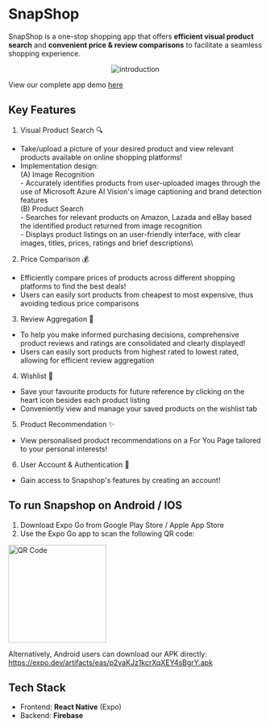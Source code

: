 # SnapShop
SnapShop is a one-stop shopping app that offers **efficient visual product search** and **convenient price & review comparisons** to facilitate a seamless shopping experience.

<p align="center">
  <img src="https://github.com/user-attachments/assets/424fb226-41c4-4ed3-b144-4941bc16104b" alt="introduction" />
</p>

View our complete app demo [here](https://drive.google.com/file/d/1kIs7_73rGlKJBKE0b_rxvcPXOOUeGOMJ/view?usp=drive_link)

## Key Features
1. Visual Product Search 🔍
- Take/upload a picture of your desired product and view relevant products available on online shopping platforms!
- Implementation design:\
  (A) Image Recognition\
      - Accurately identifies products from user-uploaded images through the use of Microsoft Azure AI Vision's image captioning and brand detection features\
  (B) Product Search\
      - Searches for relevant products on Amazon, Lazada and eBay based the identified product returned from image recognition\
      - Displays product listings on an user-friendly interface, with clear images, titles, prices, ratings and brief descriptions\
  
2. Price Comparison 💰
- Efficiently compare prices of products across different shopping platforms to find the best deals!
- Users can easily sort products from cheapest to most expensive, thus avoiding tedious price comparisons

3. Review Aggregation 🔖
- To help you make informed purchasing decisions, comprehensive product reviews and ratings are consolidated and clearly displayed!
- Users can easily sort products from highest rated to lowest rated, allowing for efficient review aggregation

4. Wishlist 💖
- Save your favourite products for future reference by clicking on the heart icon besides each product listing
- Conveniently view and manage your saved products on the wishlist tab

5. Product Recommendation ✨
- View personalised product recommendations on a For You Page tailored to your personal interests!

6. User Account & Authentication 🔐
- Gain access to Snapshop's features by creating an account!

## To run Snapshop on Android / IOS
1. Download Expo Go from Google Play Store / Apple App Store
2. Use the Expo Go app to scan the following QR code:
<img width="194" alt="QR Code" src="https://github.com/user-attachments/assets/fcf1c2d6-6611-415b-a8ce-df1b78dd2906">

Alternatively, Android users can download our APK directly: https://expo.dev/artifacts/eas/p2vaKJz1kcrXqXEY4sBgrY.apk

## Tech Stack
- Frontend: **React Native** (Expo)
- Backend: **Firebase** 
